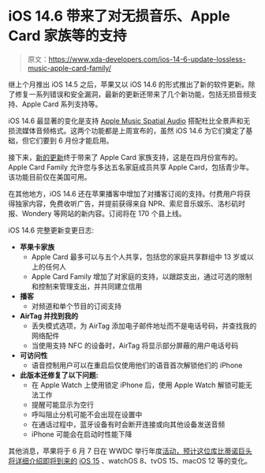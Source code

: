 # iOS 14.6 带来了对无损音乐、Apple Card 家族等的支持

> 原文：<https://www.xda-developers.com/ios-14-6-update-lossless-music-apple-card-family/>

继上个月推出 iOS 14.5 之后，苹果又以 iOS 14.6 的形式推出了新的软件更新。除了修复一系列错误和安全漏洞，最新的更新还带来了几个新功能，包括无损音频支持、Apple Card 系列支持等。

iOS 14.6 最显著的变化是支持 [Apple Music Spatial Audio](https://www.xda-developers.com/apple-will-offer-lossless-audio-in-apple-music-without-a-price-hike/) 搭配杜比全景声和无损流媒体音频格式。这两个功能都是上周宣布的，虽然 iOS 14.6 为它们奠定了基础，但它们要到 6 月份才能启用。

接下来，[新的更新](https://support.apple.com/en-in/HT211808#146)终于带来了 Apple Card 家族支持，这是在四月份宣布的。Apple Card Family 允许您与多达五名家庭成员共享 Apple Card，包括青少年。该功能目前仅在美国可用。

在其他地方，iOS 14.6 还在苹果播客中增加了对播客订阅的支持。付费用户将获得独家内容，免费收听广告，并提前获得来自 NPR、索尼音乐娱乐、洛杉矶时报、Wondery 等网站的新内容。订阅将在 170 个县上线。

iOS 14.6 完整更新变更日志:

*   **苹果卡家族**
    *   Apple Card 最多可以与五个人共享，包括您的家庭共享群组中 13 岁或以上的任何人
    *   Apple Card Family 增加了对家庭的支持，以跟踪支出，通过可选的限制和控制来管理支出，并共同建立信用
*   **播客**
    *   对频道和单个节目的订阅支持
*   **AirTag 并找到我的**
    *   丢失模式选项，为 AirTag 添加电子邮件地址而不是电话号码，并查找我的网络配件
    *   当使用支持 NFC 的设备时，AirTag 将显示部分屏蔽的用户电话号码
*   **可访问性**
    *   语音控制用户可以在重启后仅使用他们的语音首次解锁他们的 iPhone
*   **此版本还修复了以下问题:**
    *   在 Apple Watch 上使用锁定 iPhone 后，使用 Apple Watch 解锁可能无法工作
    *   提醒可能显示为空行
    *   呼叫阻止分机可能不会出现在设置中
    *   在通话过程中，蓝牙设备有时会断开连接或向其他设备发送音频
    *   iPhone 可能会在启动时性能下降

其他消息，苹果将于 6 月 7 日在 WWDC 举行年度[活动，预计这位库比蒂诺巨头将详细介绍即将到来的](https://www.xda-developers.com/apple-details-wwdc-2021-plans-june-7-keynote-ios-15/) [iOS 15](https://www.xda-developers.com/ios-15/) 、watchOS 8、tvOS 15、macOS 12 等的变化。